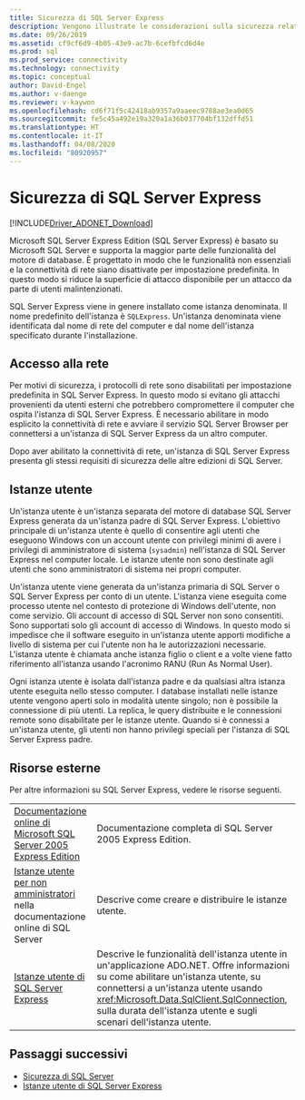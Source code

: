 ```yaml
---
title: Sicurezza di SQL Server Express
description: Vengono illustrate le considerazioni sulla sicurezza relative a SQL Server Express.
ms.date: 09/26/2019
ms.assetid: cf9cf6d9-4b05-43e9-ac7b-6cefbfcd6d4e
ms.prod: sql
ms.prod_service: connectivity
ms.technology: connectivity
ms.topic: conceptual
author: David-Engel
ms.author: v-daenge
ms.reviewer: v-kaywon
ms.openlocfilehash: cd6f71f5c42418ab9357a9aaeec9788ae3ea0d65
ms.sourcegitcommit: fe5c45a492e19a320a1a36b037704bf132dffd51
ms.translationtype: HT
ms.contentlocale: it-IT
ms.lasthandoff: 04/08/2020
ms.locfileid: "80920957"
---
```

# <a name="sql-server-express-security"></a>Sicurezza di SQL Server Express

[!INCLUDE[Driver_ADONET_Download](../../../includes/driver_adonet_download.md)]

Microsoft SQL Server Express Edition (SQL Server Express) è basato su Microsoft SQL Server e supporta la maggior parte delle funzionalità del motore di database. È progettato in modo che le funzionalità non essenziali e la connettività di rete siano disattivate per impostazione predefinita. In questo modo si riduce la superficie di attacco disponibile per un attacco da parte di utenti malintenzionati.  
  
SQL Server Express viene in genere installato come istanza denominata. Il nome predefinito dell'istanza è `SQLExpress`. Un'istanza denominata viene identificata dal nome di rete del computer e dal nome dell'istanza specificato durante l'installazione.  
  
## <a name="network-access"></a>Accesso alla rete  
Per motivi di sicurezza, i protocolli di rete sono disabilitati per impostazione predefinita in SQL Server Express. In questo modo si evitano gli attacchi provenienti da utenti esterni che potrebbero compromettere il computer che ospita l'istanza di SQL Server Express. È necessario abilitare in modo esplicito la connettività di rete e avviare il servizio SQL Server Browser per connettersi a un'istanza di SQL Server Express da un altro computer.  
  
Dopo aver abilitato la connettività di rete, un'istanza di SQL Server Express presenta gli stessi requisiti di sicurezza delle altre edizioni di SQL Server.  
  
## <a name="user-instances"></a>Istanze utente  
Un'istanza utente è un'istanza separata del motore di database SQL Server Express generata da un'istanza padre di SQL Server Express. L'obiettivo principale di un'istanza utente è quello di consentire agli utenti che eseguono Windows con un account utente con privilegi minimi di avere i privilegi di amministratore di sistema (`sysadmin`) nell'istanza di SQL Server Express nel computer locale. Le istanze utente non sono destinate agli utenti che sono amministratori di sistema nei propri computer.  
  
Un'istanza utente viene generata da un'istanza primaria di SQL Server o SQL Server Express per conto di un utente. L'istanza viene eseguita come processo utente nel contesto di protezione di Windows dell'utente, non come servizio. Gli account di accesso di SQL Server non sono consentiti. Sono supportati solo gli account di accesso di Windows. In questo modo si impedisce che il software eseguito in un'istanza utente apporti modifiche a livello di sistema per cui l'utente non ha le autorizzazioni necessarie. L'istanza utente è chiamata anche istanza figlio o client e a volte viene fatto riferimento all'istanza usando l'acronimo RANU (Run As Normal User).  
  
Ogni istanza utente è isolata dall'istanza padre e da qualsiasi altra istanza utente eseguita nello stesso computer. I database installati nelle istanze utente vengono aperti solo in modalità utente singolo; non è possibile la connessione di più utenti. La replica, le query distribuite e le connessioni remote sono disabilitate per le istanze utente. Quando si è connessi a un'istanza utente, gli utenti non hanno privilegi speciali per l'istanza di SQL Server Express padre.  
  
## <a name="external-resources"></a>Risorse esterne  
Per altre informazioni su SQL Server Express, vedere le risorse seguenti.  
  
|||  
|-|-|  
|[Documentazione online di Microsoft SQL Server 2005 Express Edition](https://docs.microsoft.com/previous-versions/sql/sql-server-2005/ms165706(v=sql.90))|Documentazione completa di SQL Server 2005 Express Edition.|  
|[Istanze utente per non amministratori](https://docs.microsoft.com/previous-versions/sql/sql-server-2008/ms143684(v=sql.100)) nella documentazione online di SQL Server|Descrive come creare e distribuire le istanze utente.|  
|[Istanze utente di SQL Server Express](sql-server-express-user-instances.md)|Descrive le funzionalità dell'istanza utente in un'applicazione ADO.NET. Offre informazioni su come abilitare un'istanza utente, su connettersi a un'istanza utente usando <xref:Microsoft.Data.SqlClient.SqlConnection>, sulla durata dell'istanza utente e sugli scenari dell'istanza utente.|  
  
## <a name="next-steps"></a>Passaggi successivi
- [Sicurezza di SQL Server](sql-server-security.md)
- [Istanze utente di SQL Server Express](sql-server-express-user-instances.md)
